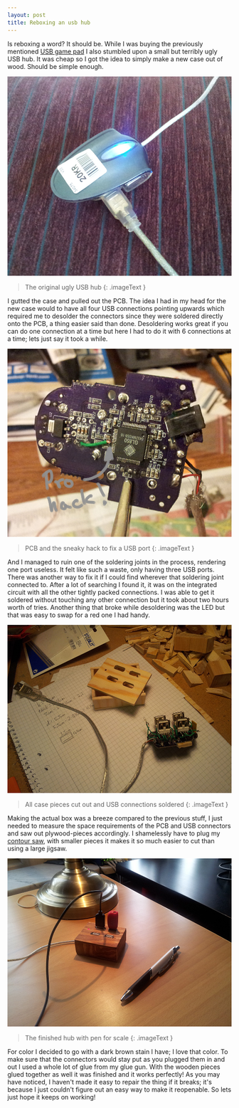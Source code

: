 ```yaml
---
layout: post
title: Reboxing an usb hub
---
```


Is reboxing a word? It should be. While I was buying the previously mentioned [USB game pad](/2015/08/20/_Creating_a_game_controller.html) I also stumbled upon a small but terribly ugly USB hub. It was cheap so I got the idea to simply make a new case out of wood. Should be simple enough.

[![image](/images/usb_hub/original_case.jpg)](/images/usb_hub/original_case.jpg)

> The original ugly USB hub
{: .imageText }

I gutted the case and pulled out the PCB. The idea I had in my head for the new case would to have all four USB connections pointing upwards which required me to desolder the connectors since they were soldered directly onto the PCB, a thing easier said than done. Desoldering works great if you can do one connection at a time but here I had to do it with 6 connections at a time; lets just say it took a while.

[![image](/images/usb_hub/pcb_hack.jpg)](/images/usb_hub/pcb_hack.jpg)

> PCB and the sneaky hack to fix a USB port
{: .imageText }

And I managed to ruin one of the soldering joints in the process, rendering one port useless. It felt like such a waste, only having three USB ports. There was another way to fix it if I could find wherever that soldering joint connected to. After a lot of searching I found it, it was on the integrated circuit with all the other tightly packed connections. I was able to get it soldered without touching any other connection but it took about two hours worth of tries. Another thing that broke while desoldering was the LED but that was easy to swap for a red one I had handy.

[![image](/images/usb_hub/box_and_connectors.jpg)](/images/usb_hub/box_and_connectors.jpg)

> All case pieces cut out and USB connections soldered
{: .imageText }

Making the actual box was a breeze compared to the previous stuff, I just needed to measure the space requirements of the PCB and USB connectors and saw out plywood-pieces accordingly. I shamelessly have to plug my [contour saw](http://www.dremel.com/en-us/Tools/Pages/ToolDetail.aspx?pid=MS20), with smaller pieces it makes it so much easier to cut than using a large jigsaw.

[![image](/images/usb_hub/finished.jpg)](/images/usb_hub/finished.jpg)

> The finished hub with pen for scale
{: .imageText }

For color I decided to go with a dark brown stain I have; I love that color. To make sure that the connectors would stay put as you plugged them in and out I used a whole lot of glue from my glue gun. With the wooden pieces glued together as well it was finished and it works perfectly! As you may have noticed, I haven't made it easy to repair the thing if it breaks; it's because I just couldn't figure out an easy way to make it reopenable. So lets just hope it keeps on working!